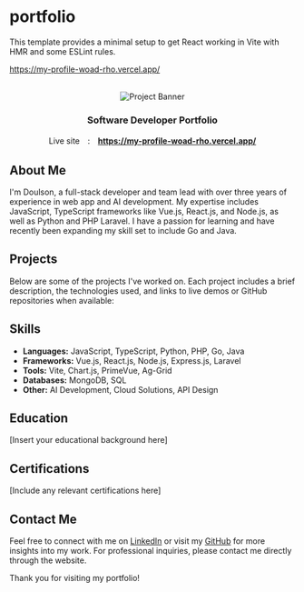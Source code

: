 # portfolio

This template provides a minimal setup to get React working in Vite with HMR and some ESLint rules.

https://my-profile-woad-rho.vercel.app/

<div align="center">
  <br />
      <img src="https://personal-asset.s3.ap-southeast-1.amazonaws.com/assets/personal_surface.png" alt="Project Banner">

  <h3 align="center">Software Developer Portfolio</h3>

   <div align="center">
    Live site　:　<a href="https://my-profile-woad-rho.vercel.app/" target="_blank"><b>https://my-profile-woad-rho.vercel.app/</b></a>
    </div>
</div>

## About Me

I'm Doulson, a full-stack developer and team lead with over three years of experience in web app and AI development. My expertise includes JavaScript, TypeScript frameworks like Vue.js, React.js, and Node.js, as well as Python and PHP Laravel. I have a passion for learning and have recently been expanding my skill set to include Go and Java.

## Projects

Below are some of the projects I've worked on. Each project includes a brief description, the technologies used, and links to live demos or GitHub repositories when available:

<!-- 1. **3D Virtual Fitting Room (Tryiton)** - A 3D virtual fitting technology designed for the retail clothing industry to enhance the online shopping experience. [Learn More](https://my-profile-woad-rho.vercel.app/projects/tryiton)

2. **Inventory Management System** - Developed for the automation industry to manage stock efficiently and automate inventory tracking. [View on GitHub](https://github.com/yourusername/inventory-management)

3. **Financial Management System** - A comprehensive tool for financial tracking and reporting, built for the Chinese construction machinery industry. [Demo](https://my-profile-woad-rho.vercel.app/projects/financial-management)

4. **Custlr** - An e-commerce platform that provides customized apparel solutions with a built-in virtual fitting room. [Explore](https://custlr.com) -->

## Skills

- **Languages:** JavaScript, TypeScript, Python, PHP, Go, Java
- **Frameworks:** Vue.js, React.js, Node.js, Express.js, Laravel
- **Tools:** Vite, Chart.js, PrimeVue, Ag-Grid
- **Databases:** MongoDB, SQL
- **Other:** AI Development, Cloud Solutions, API Design

## Education

[Insert your educational background here]

## Certifications

[Include any relevant certifications here]

## Contact Me

Feel free to connect with me on [LinkedIn](https://www.linkedin.com/in/hwang-doulson-a938991a8/) or visit my [GitHub](https://github.com/doulson) for more insights into my work. For professional inquiries, please contact me directly through the website.

Thank you for visiting my portfolio!
